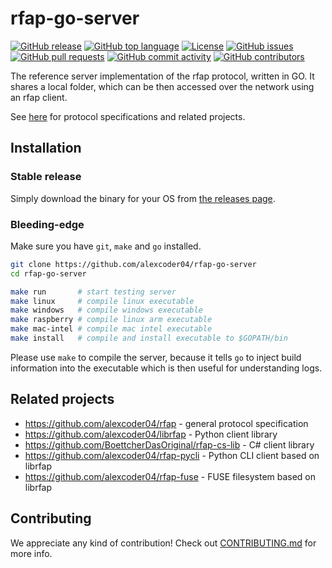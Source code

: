 
# rfap-go-server

[![GitHub release](https://img.shields.io/github/v/release/alexcoder04/rfap-go-server?include_prereleases)](https://github.com/alexcoder04/rfap-go-server/releases/latest)
[![GitHub top language](https://img.shields.io/github/languages/top/alexcoder04/rfap-go-server)](https://github.com/alexcoder04/rfap-go-server/search?l=go)
[![License](https://img.shields.io/github/license/alexcoder04/rfap-go-server)](https://github.com/alexcoder04/rfap-go-server/blob/main/LICENSE)
[![GitHub issues](https://img.shields.io/github/issues/alexcoder04/rfap-go-server)](https://github.com/alexcoder04/rfap-go-server/issues)
[![GitHub pull requests](https://img.shields.io/github/issues-pr/alexcoder04/rfap-go-server)](https://github.com/alexcoder04/rfap-go-server/pulls)
[![GitHub commit activity](https://img.shields.io/github/commit-activity/m/alexcoder04/rfap-go-server)](https://github.com/alexcoder04/rfap-go-server/commits/main)
[![GitHub contributors](https://img.shields.io/github/contributors-anon/alexcoder04/rfap-go-server)](https://github.com/alexcoder04/rfap-go-server/graphs/contributors)

The reference server implementation of the rfap protocol, written in GO.
It shares a local folder, which can be then accessed over the network using an
rfap client.

See [here](#related-projects) for protocol specifications and related projects.

## Installation

### Stable release

Simply download the binary for your OS from [the releases
page](https://github.com/alexcoder04/rfap-go-server/releases/latest).

### Bleeding-edge

Make sure you have `git`, `make` and `go` installed.

```sh
git clone https://github.com/alexcoder04/rfap-go-server
cd rfap-go-server

make run       # start testing server
make linux     # compile linux executable
make windows   # compile windows executable
make raspberry # compile linux arm executable
make mac-intel # compile mac intel executable
make install   # compile and install executable to $GOPATH/bin
```

Please use `make` to compile the server, because it tells `go` to inject build
information into the executable which is then useful for understanding logs.

## Related projects

 - https://github.com/alexcoder04/rfap - general protocol specification
 - https://github.com/alexcoder04/librfap - Python client library
 - https://github.com/BoettcherDasOriginal/rfap-cs-lib - C# client library
 - https://github.com/alexcoder04/rfap-pycli - Python CLI client based on librfap
 - https://github.com/alexcoder04/rfap-fuse - FUSE filesystem based on librfap

## Contributing

We appreciate any kind of contribution! Check out
[CONTRIBUTING.md](./CONTRIBUTING.md) for more info.

